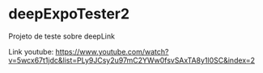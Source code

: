 # deepExpoTester2
Projeto de teste sobre deepLink 

Link youtube: https://www.youtube.com/watch?v=5wcx67t1jdc&list=PLy9JCsy2u97mC2YWw0fsvSAxTA8y1l0SC&index=2 
